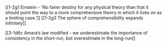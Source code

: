 [[1-2g1 Einstein - 'No fairer destiny for any physical theory than that it should point the way to a more comprehensive theory in which it lives on as a limiting case.']]
[[1-2g3 The sphere of comprehensibility expands infinitely]]

[[3-1d6c Amara’s law modified - we underestimate the importance of consistency in the short-run, but overestimate in the long-run]]
